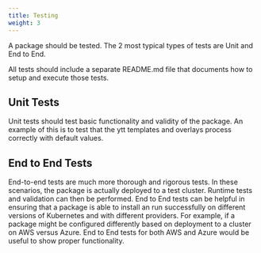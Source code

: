 ```yaml
---
title: Testing
weight: 3
---
```


A package should be tested. The 2 most typical types of tests are Unit and End to End.

All tests should include a separate README.md file that documents how to setup and execute those tests.

## Unit Tests

Unit tests should test basic functionality and validity of the package. An example of this is to test that the ytt templates and overlays process correctly with default values.

## End to End Tests

End-to-end tests are much more thorough and rigorous tests. In these scenarios, the package is actually deployed to a test cluster. Runtime tests and validation can then be performed. End to End tests can be helpful in ensuring that a package is able to install an run successfully on different versions of Kubernetes and with different providers. For example, if a package might be configured differently based on deployment to a cluster on AWS versus Azure. End to End tests for both AWS and Azure would be useful to show proper functionality.
